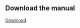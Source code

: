 ## Download the manual

[Download](https://github.com/andresgarbio/SLOOP/blob/master/3D%20printer%20mods.pdf)
